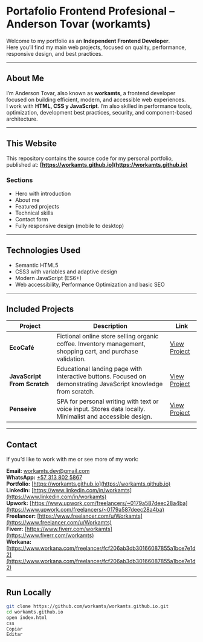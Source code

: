 # Portafolio Frontend Profesional – Anderson Tovar (workamts)

Welcome to my portfolio as an **Independent Frontend Developer**.  
Here you’ll find my main web projects, focused on quality, performance, responsive design, and best practices.

---

## About Me

I’m Anderson Tovar, also known as **workamts**, a frontend developer focused on building efficient, modern, and accessible web experiences.  
I work with **HTML, CSS y JavaScript**. I’m also skilled in performance tools, optimization, development best practices, security, and component-based architecture.

---

## This Website

This repository contains the source code for my personal portfolio, published at:
**[https://workamts.github.io](https://workamts.github.io)**

### Sections

- Hero with introduction  
- About me  
- Featured projects
- Technical skills  
- Contact form  
- Fully responsive design (mobile to desktop)

---

## Technologies Used

- Semantic HTML5  
- CSS3 with variables and adaptive design  
- Modern JavaScript (ES6+)  
- Web accessibility, Performance Optimization and basic SEO

---

## Included Projects

| Project           | Description                                                                                              | Link                                                                 |
|-----------------------------|------------------------------------------------------------------------------------------------------------------------|--------------------------------------------------------------------------------|
| **EcoCafé**                 | Fictional online store selling organic coffee. Inventory management, shopping cart, and purchase validation.                 | [View Project](https://workamts.github.io/ecocafe/) |
| **JavaScript From Scratch** | Educational landing page with interactive buttons. Focused on demonstrating JavaScript knowledge from scratch.           | [View Project](https://workamts.github.io/javascript-from-scratch/)|
| **Penseive**                | SPA for personal writing with text or voice input. Stores data locally. Minimalist and accessible design.  | [View Project](https://workamts.github.io/pensieve/) |

---

## Contact
If you’d like to work with me or see more of my work:

**Email:** [workamts.dev@gmail.com](mailto:workamts.dev@gmail.com)  
**WhatsApp:** [+57 313 802 5867](https://wa.me/573138025867)  
**Portfolio:** [https://workamts.github.io](https://workamts.github.io)  
**LinkedIn:** [https://www.linkedin.com/in/workamts](https://www.linkedin.com/in/workamts)  
**Upwork:** [https://www.upwork.com/freelancers/~0179a587deec28a4ba](https://www.upwork.com/freelancers/~0179a587deec28a4ba)  
**Freelancer:** [https://www.freelancer.com/u/Workamts](https://www.freelancer.com/u/Workamts)  
**Fiverr:** [https://www.fiverr.com/workamts](https://www.fiverr.com/workamts)  
**Workana:** [https://www.workana.com/freelancer/fcf206ab3db30166087855a1bce7e1d2](https://www.workana.com/freelancer/fcf206ab3db30166087855a1bce7e1d2)  

---

## Run Locally

```bash
git clone https://github.com/workamts/workamts.github.io.git
cd workamts.github.io
open index.html
css
Copiar
Editar


